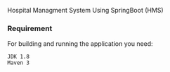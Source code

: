 Hospital Managment System Using SpringBoot (HMS)

### Requirement
For building and running the application you need:

    JDK 1.8
    Maven 3
